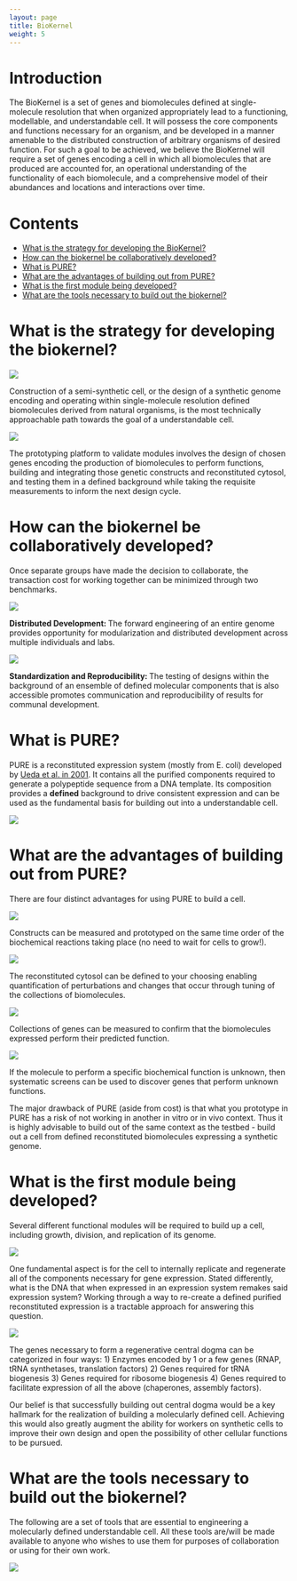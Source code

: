 ```yaml
---
layout: page
title: BioKernel
weight: 5
---
```


# Introduction

The BioKernel is a set of genes and biomolecules defined at single-molecule resolution that when organized appropriately lead to a functioning, modellable, and understandable cell. It will possess the core components and functions necessary for an organism, and be developed in a manner amenable to the distributed construction of arbitrary organisms of desired function. For such a goal to be achieved, we believe the BioKernel will require a set of genes encoding a cell in which all biomolecules that are produced are accounted for, an operational understanding of the functionality of each biomolecule, and a comprehensive model of their abundances and locations and interactions over time.

# Contents

* [What is the strategy for developing the BioKernel?](#what-is-the-strategy-for-developing-the-biokernel)
* [How can the biokernel be collaboratively developed?](#how-can-the-biokernel-be-collaboratively-developed)
* [What is PURE?](#what-is-pure)
* [What are the advantages of building out from PURE?](#what-are-the-advantages-of-building-out-from-pure)
* [What is the first module being developed?](#what-is-the-first-module-being-developed)
* [What are the tools necessary to build out the biokernel?](#what-are-the-tools-necessary-to-build-out-the-biokernel)

# What is the strategy for developing the biokernel?

<img class="biokernel-figure" src="/engineering/images/Approach.png">


 Construction of a semi-synthetic cell, or the design of a synthetic genome encoding and operating within single-molecule resolution defined biomolecules derived from natural organisms, is the most technically approachable path towards the goal of a understandable cell.


<img class="biokernel-figure" src="/engineering/images/in vitro.png">

 The prototyping platform to validate modules involves the design of chosen genes encoding the production of biomolecules to perform functions, building and integrating those genetic constructs and reconstituted cytosol, and testing them in a defined background while taking the requisite measurements to inform the next design cycle.


# How can the biokernel be collaboratively developed?

Once separate groups have made the decision to collaborate, the transaction cost for working together can be minimized through two benchmarks.

<img class="biokernel-figure" src="/engineering/images/Distribution.png">

<strong>Distributed Development: </strong>The forward engineering of an entire genome provides opportunity for modularization and distributed development across multiple individuals and labs.

<img class="biokernel-figure" src="/engineering/images/Standards.png">

<strong>Standardization and Reproducibility: </strong>The testing of designs within the background of an ensemble of defined molecular components that is also accessible promotes communication and reproducibility of results for communal development.


# What is PURE?

PURE is a reconstituted expression system (mostly from E. coli) developed by <a href="http://www.nature.com/nbt/journal/v19/n8/full/nbt0801_751.html">Ueda et al. in 2001</a>. It contains all the purified components required to generate a polypeptide sequence from a DNA template. Its composition provides a <strong>defined</strong> background to drive consistent expression and can be used as the fundamental basis for building out into a understandable cell.

<img class="biokernel-figure" src="/engineering/images/PUREdata.png">


# What are the advantages of building out from PURE?

There are four distinct advantages for using PURE to build a cell.

<img class="biokernel-figure" src="/engineering/images/One.png">

Constructs can be measured and prototyped on the same time order of the biochemical reactions taking place (no need to wait for cells to grow!).

<img class="biokernel-figure" src="/engineering/images/Two.png">

The reconstituted cytosol can be defined to your choosing enabling quantification of perturbations and changes that occur through tuning of the collections of biomolecules.

<img class="biokernel-figure" src="/engineering/images/Three.png">

Collections of genes can be measured to confirm that the biomolecules expressed perform their predicted function.

<img class="biokernel-figure" src="/engineering/images/Four.png">

If the molecule to perform a specific biochemical function is unknown, then systematic screens can be used to discover genes that perform unknown functions.


The major drawback of PURE (aside from cost) is that what you prototype in PURE has a risk of not working in another in vitro or in vivo context. Thus it is highly advisable to build out of the same context as the testbed - build out a cell from defined reconstituted biomolecules expressing a synthetic genome.


# What is the first module being developed?

Several different functional modules will be required to build up a cell, including growth, division, and replication of its genome.

<img class="biokernel-figure" src="/engineering/images/CDog.png">

One fundamental aspect is for the cell to internally replicate and regenerate all of the components necessary for gene expression. Stated differently, what is the DNA that when expressed in an expression system remakes said expression system? Working through a way to re-create a defined purified reconstituted expression is a tractable approach for answering this question.

<img class="biokernel-figure" src="/engineering/images/CDogGenes.png">

The genes necessary to form a regenerative central dogma can be categorized in four ways: 1) Enzymes encoded by 1 or a few genes (RNAP, tRNA synthetases, translation factors) 2) Genes required for tRNA biogenesis 3) Genes required for ribosome biogenesis 4) Genes required to facilitate expression of all the above (chaperones, assembly factors).

Our belief is that successfully building out central dogma would be a key hallmark for the realization of building a molecularly defined cell. Achieving this would also greatly augment the ability for workers on synthetic cells to improve their own design and open the possibility of other cellular functions to be pursued.


# What are the tools necessary to build out the biokernel?

The following are a set of tools that are essential to engineering a molecularly defined understandable cell. All these tools are/will be made available to anyone who wishes to use them for purposes of collaboration or using for their own work.

<img class="biokernel-figure" src="/engineering/images/DevKit.png">
